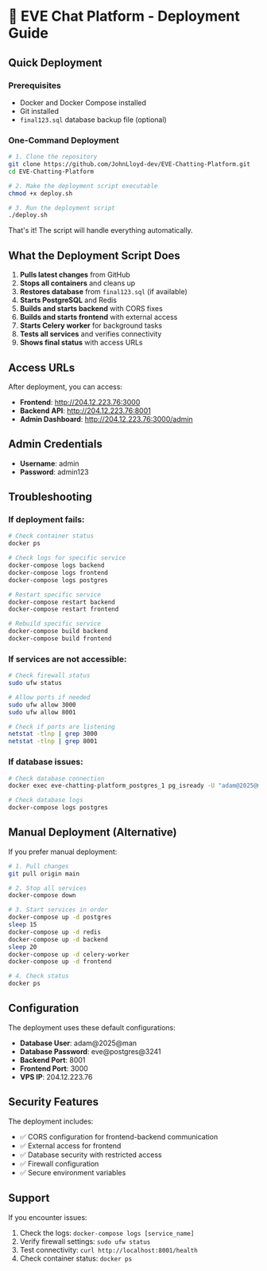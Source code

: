# 🚀 EVE Chat Platform - Deployment Guide

## Quick Deployment

### Prerequisites
- Docker and Docker Compose installed
- Git installed
- `final123.sql` database backup file (optional)

### One-Command Deployment

```bash
# 1. Clone the repository
git clone https://github.com/JohnLloyd-dev/EVE-Chatting-Platform.git
cd EVE-Chatting-Platform

# 2. Make the deployment script executable
chmod +x deploy.sh

# 3. Run the deployment script
./deploy.sh
```

That's it! The script will handle everything automatically.

## What the Deployment Script Does

1. **Pulls latest changes** from GitHub
2. **Stops all containers** and cleans up
3. **Restores database** from `final123.sql` (if available)
4. **Starts PostgreSQL** and Redis
5. **Builds and starts backend** with CORS fixes
6. **Builds and starts frontend** with external access
7. **Starts Celery worker** for background tasks
8. **Tests all services** and verifies connectivity
9. **Shows final status** with access URLs

## Access URLs

After deployment, you can access:

- **Frontend**: http://204.12.223.76:3000
- **Backend API**: http://204.12.223.76:8001
- **Admin Dashboard**: http://204.12.223.76:3000/admin

## Admin Credentials

- **Username**: admin
- **Password**: admin123

## Troubleshooting

### If deployment fails:

```bash
# Check container status
docker ps

# Check logs for specific service
docker-compose logs backend
docker-compose logs frontend
docker-compose logs postgres

# Restart specific service
docker-compose restart backend
docker-compose restart frontend

# Rebuild specific service
docker-compose build backend
docker-compose build frontend
```

### If services are not accessible:

```bash
# Check firewall status
sudo ufw status

# Allow ports if needed
sudo ufw allow 3000
sudo ufw allow 8001

# Check if ports are listening
netstat -tlnp | grep 3000
netstat -tlnp | grep 8001
```

### If database issues:

```bash
# Check database connection
docker exec eve-chatting-platform_postgres_1 pg_isready -U "adam@2025@man"

# Check database logs
docker-compose logs postgres
```

## Manual Deployment (Alternative)

If you prefer manual deployment:

```bash
# 1. Pull changes
git pull origin main

# 2. Stop all services
docker-compose down

# 3. Start services in order
docker-compose up -d postgres
sleep 15
docker-compose up -d redis
docker-compose up -d backend
sleep 20
docker-compose up -d celery-worker
docker-compose up -d frontend

# 4. Check status
docker ps
```

## Configuration

The deployment uses these default configurations:

- **Database User**: adam@2025@man
- **Database Password**: eve@postgres@3241
- **Backend Port**: 8001
- **Frontend Port**: 3000
- **VPS IP**: 204.12.223.76

## Security Features

The deployment includes:
- ✅ CORS configuration for frontend-backend communication
- ✅ External access for frontend
- ✅ Database security with restricted access
- ✅ Firewall configuration
- ✅ Secure environment variables

## Support

If you encounter issues:
1. Check the logs: `docker-compose logs [service_name]`
2. Verify firewall settings: `sudo ufw status`
3. Test connectivity: `curl http://localhost:8001/health`
4. Check container status: `docker ps`
